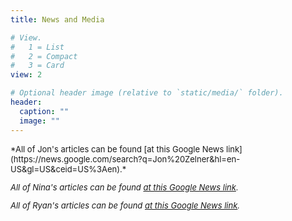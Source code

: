 ```yaml
---
title: News and Media

# View.
#   1 = List
#   2 = Compact
#   3 = Card
view: 2

# Optional header image (relative to `static/media/` folder).
header:
  caption: ""
  image: ""
---
```

<div style ="font-size: small" >
*All of Jon's articles can be found [at this Google News link](https://news.google.com/search?q=Jon%20Zelner&hl=en-US&gl=US&ceid=US%3Aen).*

*All of Nina's articles can be found [at this Google News link](https://news.google.com/search?q=Nina%20Masters&hl=en-US&gl=US&ceid=US%3Aen).*

*All of Ryan's articles can be found [at this Google News link](https://news.google.com/search?q=Ryan%20Malosh&hl=en-US&gl=US&ceid=US%3Aen).* 
</div>